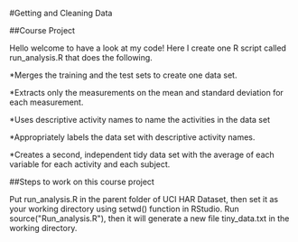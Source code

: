 #Getting and Cleaning Data

##Course Project

Hello welcome to have a look at my code! Here I create one R script called run_analysis.R that does the following.

*Merges the training and the test sets to create one data set.

*Extracts only the measurements on the mean and standard deviation for each measurement.

*Uses descriptive activity names to name the activities in the data set

*Appropriately labels the data set with descriptive activity names.

*Creates a second, independent tidy data set with the average of each variable for each activity and each subject.

##Steps to work on this course project

Put run_analysis.R in the parent folder of UCI HAR Dataset, then set it as your working directory using setwd() function in RStudio.
Run source("Run_analysis.R"), then it will generate a new file tiny_data.txt in the working directory.


